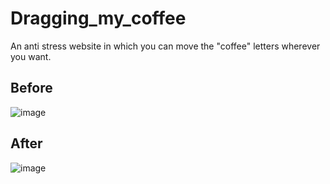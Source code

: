 # Dragging_my_coffee
An anti stress website in which you can move the "coffee" letters wherever you want.

## Before
![image](https://user-images.githubusercontent.com/122651755/232259621-9e3636a6-fc40-429f-8ec1-ae960ee2a6c0.png)


## After 
![image](https://user-images.githubusercontent.com/122651755/232259688-eb3565dd-5680-463a-b185-158a186c600a.png)




